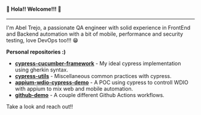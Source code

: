 
#### 👋 Hola!! Welcome!!! 👋

---
I'm Abel Trejo, a passionate QA engineer with solid experience in FrontEnd and Backend automation with a bit of mobile, performance and security testing, love DevOps too!!! 😁

__Personal repositories :)__

- __[cypress-cucumber-framework](https://github.com/a8trejo/cypress-cucumber-framework)__ - My ideal cypress implementation using gherkin syntax.
- __[cypress-utils](https://github.com/a8trejo/cypress-utils)__ - Miscellaneous common practices with cypress.
- __[appium-wdio-cypress-demo](https://github.com/a8trejo/appium-wdio-cypress-demo)__ - A POC using cypress to controll WDIO with appium to mix web and mobile automation.
- __[github-demo](https://github.com/a8trejo/github-demo)__ - A couple different Github Actions workflows.

Take a look and reach out!!

<!---
a8trejo/a8trejo is a ✨ special ✨ repository because its `README.md` (this file) appears on your GitHub profile.
You can click the Preview link to take a look at your changes.
--->
